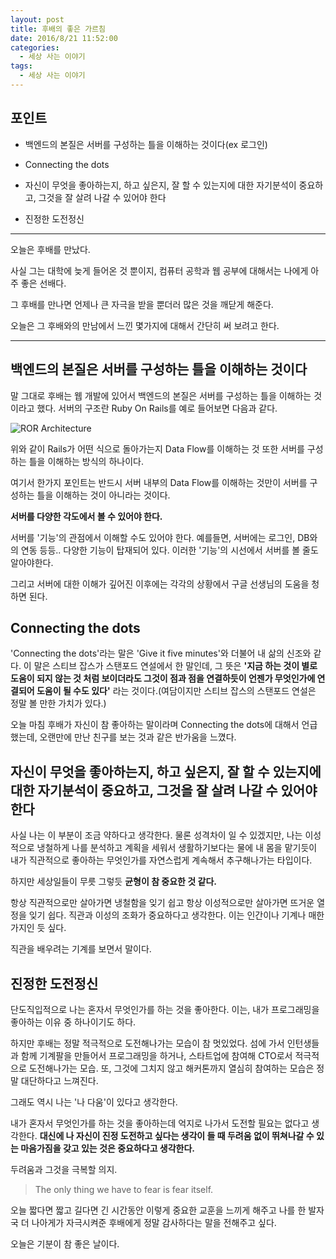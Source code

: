 ```yaml
---
layout: post
title: 후배의 좋은 가르침
date: 2016/8/21 11:52:00
categories:
  - 세상 사는 이야기
tags:
  - 세상 사는 이야기
---
```


## 포인트

- 백엔드의 본질은 서버를 구성하는 틀을 이해하는 것이다(ex 로그인)

- Connecting the dots

- 자신이 무엇을 좋아하는지, 하고 싶은지, 잘 할 수 있는지에 대한 자기분석이 중요하고, 그것을 잘 살려 나갈 수 있어야 한다

- 진정한 도전정신

---

오늘은 후배를 만났다.

사실 그는 대학에 늦게 들어온 것 뿐이지, 컴퓨터 공학과 웹 공부에 대해서는 나에게 아주 좋은 선배다.

그 후배를 만나면 언제나 큰 자극을 받을 뿐더러 많은 것을 깨닫게 해준다.

오늘은 그 후배와의 만남에서 느낀 몇가지에 대해서 간단히 써 보려고 한다.

---

## 백엔드의 본질은 서버를 구성하는 틀을 이해하는 것이다

말 그대로 후배는 웹 개발에 있어서 백엔드의 본질은 서버를 구성하는 틀을 이해하는 것이라고 했다. 서버의 구조란 Ruby On Rails를 예로 들어보면 다음과 같다.

![ROR Architecture](/images/20160821_rails_architecture.png)

위와 같이 Rails가 어떤 식으로 돌아가는지 Data Flow를 이해하는 것 또한 서버를 구성하는 틀을 이해하는 방식의 하나이다.

여기서 한가지 포인트는 반드시 서버 내부의 Data Flow를 이해하는 것만이 서버를 구성하는 틀을 이해하는 것이 아니라는 것이다.

**서버를 다양한 각도에서 볼 수 있어야 한다.**

서버를 '기능'의 관점에서 이해할 수도 있어야 한다. 예를들면, 서버에는 로그인, DB와의 연동 등등.. 다양한 기능이 탑재되어 있다. 이러한 '기능'의 시선에서 서버를 볼 줄도 알아야한다.

그리고 서버에 대한 이해가 깊어진 이후에는 각각의 상황에서 구글 선생님의 도움을 청하면 된다.

## Connecting the dots

'Connecting the dots'라는 말은 'Give it five minutes'와 더불어 내 삶의 신조와 같다. 이 말은 스티브 잡스가 스탠포드 연설에서 한 말인데, 그 뜻은 **'지금 하는 것이 별로 도움이 되지 않는 것 처럼 보이더라도 그것이 점과 점을 연결하듯이 언젠가 무엇인가에 연결되어 도움이 될 수도 있다'** 라는 것이다.(여담이지만 스티브 잡스의 스탠포드 연설은 정말 볼 만한 가치가 있다.)

오늘 마침 후배가 자신이 참 좋아하는 말이라며 Connecting the dots에 대해서 언급했는데, 오랜만에 만난 친구를 보는 것과 같은 반가움을 느꼈다.

## 자신이 무엇을 좋아하는지, 하고 싶은지, 잘 할 수 있는지에 대한 자기분석이 중요하고, 그것을 잘 살려 나갈 수 있어야 한다

사실 나는 이 부분이 조금 약하다고 생각한다. 물론 성격차이 일 수 있겠지만, 나는 이성적으로 냉철하게 나를 분석하고 계획을 세워서 생활하기보다는 물에 내 몸을 맡기듯이 내가 직관적으로 좋아하는 무엇인가를 자연스럽게 계속해서 추구해나가는 타입이다.

하지만 세상일들이 무릇 그렇듯 **균형이 참 중요한 것 같다.**

항상 직관적으로만 살아가면 냉철함을 잊기 쉽고 항상 이성적으로만 살아가면 뜨거운 열정을 잊기 쉽다. 직관과 이성의 조화가 중요하다고 생각한다. 이는 인간이나 기계나 매한가지인 듯 싶다.

직관을 배우려는 기계를 보면서 말이다.

## 진정한 도전정신

단도직입적으로 나는 혼자서 무엇인가를 하는 것을 좋아한다. 이는, 내가 프로그래밍을 좋아하는 이유 중 하나이기도 하다.

하지만 후배는 정말 적극적으로 도전해나가는 모습이 참 멋있었다. 섬에 가서 인턴생들과 함께 기계팔을 만들어서 프로그래밍을 하거나, 스타트업에 참여해 CTO로서 적극적으로 도전해나가는 모습. 또, 그것에 그치지 않고 해커톤까지 열심히 참여하는 모습은 정말 대단하다고 느껴진다.

그래도 역시 나는 '나 다움'이 있다고 생각한다.

내가 혼자서 무엇인가를 하는 것을 좋아하는데 억지로 나가서 도전할 필요는 없다고 생각한다. **대신에 나 자신이 진정 도전하고 싶다는 생각이 들 때 두려움 없이 뛰쳐나갈 수 있는 마음가짐을 갖고 있는 것은 중요하다고 생각한다.**

두려움과 그것을 극복할 의지.

> The only thing we have to fear is fear itself.

오늘 짧다면 짧고 길다면 긴 시간동안 이렇게 중요한 교훈을 느끼게 해주고 나를 한 발자국 더 나아게가 자극시켜준 후배에게 정말 감사하다는 말을 전해주고 싶다.

오늘은 기분이 참 좋은 날이다.
